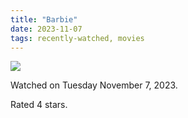```yaml
---
title: "Barbie"
date: 2023-11-07
tags: recently-watched, movies
---
```


<div class="letterboxd-movie-data-content">
   <p><img src="https://a.ltrbxd.com/resized/film-poster/2/7/7/0/6/4/277064-barbie-0-600-0-900-crop.jpg?v=1b83dc7a71"/></p> <p>Watched on Tuesday November 7, 2023.</p> 
  <p>Rated 4 stars.<p>
  <div class="float-clear"></div>
</div>